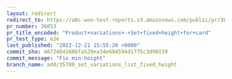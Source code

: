 ```yaml
---
layout: redirect
redirect_to: https://a8c-woo-test-reports.s3.amazonaws.com/public/pr/36053/e2e/index.html
pr_number: 36053
pr_title_encoded: "Product+variations+-+Set+fixed+height+for+card"
pr_test_type: e2e
last_published: "2022-12-21 15:55:20 +0000"
commit_sha: 4072484160bfa529ea34e684594d1775c3d90159
commit_message: "Fix min-height"
branch_name: add/35789_set_variations_list_fixed_height
---
```

